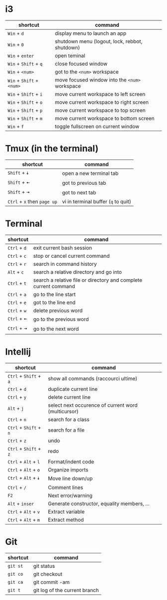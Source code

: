 # i3

| shortcut | command |
|---|---|
|`Win` + `d`|display menu to launch an app |
|`Win` + `0`| shutdown menu (logout, lock, rebbot, shutdown) |
|`Win` + `enter` | open teminal |
|`Win` + `Shift` + `q` | close focused window |
|`Win` + `<num>` | got to the `<num>` workspace |
|`Win` + `Shift` + `<num>` | move focused window into the `<num>` workspace |
|`Win` + `Shift` + `i` | move current workspace to left screen |
|`Win` + `Shift` + `o` | move current workspace to right screen |
|`Win` + `Shift` + `p` | move current workspace to top screen |
|`Win` + `Shift` + `m` | move current workspace to bottom screen |
|`Win` + `f` | toggle fullscreen on current window  |

# Tmux (in the terminal)

| shortcut | command |
|---|---|
|`Shift` + `🠇` | open a new terminal tab |
|`Shift` + `🠄` | got to previous tab |
|`Shift` + `🠦` | got to next tab |
|`Ctrl` + `x` then `page up` | vi in terminal buffer (`q` to quit) |

# Terminal

| shortcut | command |
|---|---|
|`Ctrl` + `d` | exit current bash session |
|`Ctrl` + `c` | stop or cancel current command |
|`Ctrl` + `r` | search in command history |
|`Alt` + `c` | search a relative directory and go into |
`Ctrl` + `t` | search a relative file or directory and complete current command |
|`Ctrl` + `a` | go to the line start |
|`Ctrl` + `e` | got to the line end |
|`Ctrl` + `w` | delete previous word |
|`Ctrl` + `🠄` | go to the previous word |
|`Ctrl` + `🠦` | go to the next word |

# Intellij

| shortcut | command |
|---|---|
|`Ctrl` + `Shift` + `a` | show all commands (raccourci ultime) |
|`Ctrl` + `d` | duplicate current line |
|`Ctrl` + `y` | delete current line |
|`Alt` + `j` | select next occurence of current word (multicursor)|
|`Ctrl` + `n` | search for a class |
|`Ctrl` + `Shift` + `n` | search for a file |
|`Ctrl` + `z` | undo |
|`Ctrl` + `Shift` + `z` | redo |
|`Ctrl` + `Alt` + `l` | Format/indent code |
|`Ctrl` + `Alt` + `o` | Organize imports |
|`Ctrl` + `Alt` + `🠇` | Move line down/up |
|`Ctrl` + `/` | Comment lines |
|`F2` | Next error/warning |
|`Alt` + `inser` | Generate constructor, equality members, ... |
|`Ctrl` + `Alt` + `v` | Extract variable |
|`Ctrl` + `Alt` + `m` | Extract method |

# Git

| shortcut | command |
|---|---|
|`git st` | git status |
|`git co` | git checkout |
|`git ca` | git commit -am |
|`git t` | git log of the current branch |
